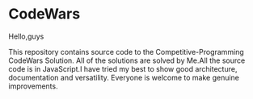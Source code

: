 # CodeWars

Hello,guys

This repository contains source code to the Competitive-Programming CodeWars Solution. All of the solutions are solved by Me.All the source code is in JavaScript.I have tried my best to show good architecture, documentation and versatility. Everyone is welcome to make genuine improvements. 
